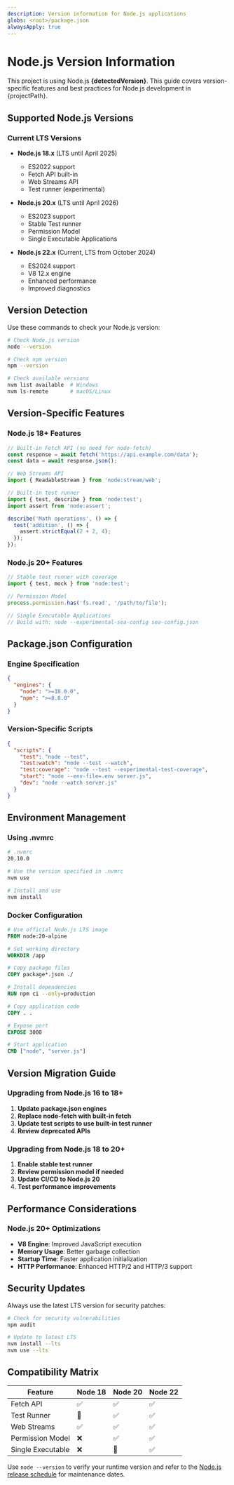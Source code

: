```yaml
---
description: Version information for Node.js applications
globs: <root>/package.json
alwaysApply: true
---
```


# Node.js Version Information

This project is using Node.js **{detectedVersion}**. This guide covers version-specific features and best practices for Node.js development in {projectPath}.

## Supported Node.js Versions

### Current LTS Versions

- **Node.js 18.x** (LTS until April 2025)
  - ES2022 support
  - Fetch API built-in
  - Web Streams API
  - Test runner (experimental)

- **Node.js 20.x** (LTS until April 2026)
  - ES2023 support
  - Stable Test runner
  - Permission Model
  - Single Executable Applications

- **Node.js 22.x** (Current, LTS from October 2024)
  - ES2024 support
  - V8 12.x engine
  - Enhanced performance
  - Improved diagnostics

## Version Detection

Use these commands to check your Node.js version:

```bash
# Check Node.js version
node --version

# Check npm version
npm --version

# Check available versions
nvm list available  # Windows
nvm ls-remote       # macOS/Linux
```

## Version-Specific Features

### Node.js 18+ Features

```javascript
// Built-in Fetch API (no need for node-fetch)
const response = await fetch('https://api.example.com/data');
const data = await response.json();

// Web Streams API
import { ReadableStream } from 'node:stream/web';

// Built-in test runner
import { test, describe } from 'node:test';
import assert from 'node:assert';

describe('Math operations', () => {
  test('addition', () => {
    assert.strictEqual(2 + 2, 4);
  });
});
```

### Node.js 20+ Features

```javascript
// Stable test runner with coverage
import { test, mock } from 'node:test';

// Permission Model
process.permission.has('fs.read', '/path/to/file');

// Single Executable Applications
// Build with: node --experimental-sea-config sea-config.json
```

## Package.json Configuration

### Engine Specification

```json
{
  "engines": {
    "node": ">=18.0.0",
    "npm": ">=8.0.0"
  }
}
```

### Version-Specific Scripts

```json
{
  "scripts": {
    "test": "node --test",
    "test:watch": "node --test --watch",
    "test:coverage": "node --test --experimental-test-coverage",
    "start": "node --env-file=.env server.js",
    "dev": "node --watch server.js"
  }
}
```

## Environment Management

### Using .nvmrc

```bash
# .nvmrc
20.10.0
```

```bash
# Use the version specified in .nvmrc
nvm use

# Install and use
nvm install
```

### Docker Configuration

```dockerfile
# Use official Node.js LTS image
FROM node:20-alpine

# Set working directory
WORKDIR /app

# Copy package files
COPY package*.json ./

# Install dependencies
RUN npm ci --only=production

# Copy application code
COPY . .

# Expose port
EXPOSE 3000

# Start application
CMD ["node", "server.js"]
```

## Version Migration Guide

### Upgrading from Node.js 16 to 18+

1. **Update package.json engines**
2. **Replace node-fetch with built-in fetch**
3. **Update test scripts to use built-in test runner**
4. **Review deprecated APIs**

### Upgrading from Node.js 18 to 20+

1. **Enable stable test runner**
2. **Review permission model if needed**
3. **Update CI/CD to Node.js 20**
4. **Test performance improvements**

## Performance Considerations

### Node.js 20+ Optimizations

- **V8 Engine**: Improved JavaScript execution
- **Memory Usage**: Better garbage collection
- **Startup Time**: Faster application initialization
- **HTTP Performance**: Enhanced HTTP/2 and HTTP/3 support

## Security Updates

Always use the latest LTS version for security patches:

```bash
# Check for security vulnerabilities
npm audit

# Update to latest LTS
nvm install --lts
nvm use --lts
```

## Compatibility Matrix

| Feature | Node 18 | Node 20 | Node 22 |
|---------|---------|---------|---------|
| Fetch API | ✅ | ✅ | ✅ |
| Test Runner | 🧪 | ✅ | ✅ |
| Web Streams | ✅ | ✅ | ✅ |
| Permission Model | ❌ | ✅ | ✅ |
| Single Executable | ❌ | 🧪 | ✅ |

Use `node --version` to verify your runtime version and refer to the [Node.js release schedule](https://nodejs.org/en/about/releases) for maintenance dates.
